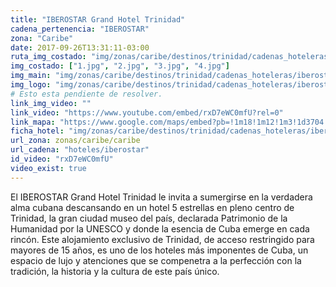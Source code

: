 ```yaml
---
title: "IBEROSTAR Grand Hotel Trinidad"
cadena_pertenencia: "IBEROSTAR"
zona: "Caribe"
date: 2017-09-26T13:31:11-03:00
ruta_img_costado: "img/zonas/caribe/destinos/trinidad/cadenas_hoteleras/iberostar/iberostar_grand_hotel_trinidad/imagenes_hotel/"
img_costado: ["1.jpg", "2.jpg", "3.jpg", "4.jpg"]
img_main: "img/zonas/caribe/destinos/trinidad/cadenas_hoteleras/iberostar/iberostar_grand_hotel_trinidad/iberostar_grand_hotel_trinidad.jpg"
img_logo: "img/zonas/caribe/destinos/trinidad/cadenas_hoteleras/iberostar/iberostar_grand_hotel_trinidad/logo_hotel/logo_iberostar_grand_hotel_trinidad.jpg"
# Esto esta pendiente de resolver.
link_img_video: ""
link_video: "https://www.youtube.com/embed/rxD7eWC0mfU?rel=0"
link_mapa: "https://www.google.com/maps/embed?pb=!1m18!1m12!1m3!1d3704.4679490156664!2d-79.98648228505408!3d21.80084348558535!2m3!1f0!2f0!3f0!3m2!1i1024!2i768!4f13.1!3m3!1m2!1s0x8f2ae45d232a6563%3A0x8c13c784262f8e78!2sIberostar+Gran+Hotel+Trinidad!5e0!3m2!1ses!2scl!4v1509647242304"
ficha_hotel: "img/zonas/caribe/destinos/trinidad/cadenas_hoteleras/iberostar/iberostar_grand_hotel_trinidad/iberostar_grand_hotel_trinidad.pdf"
url_zona: zonas/caribe/caribe
url_cadena: "hoteles/iberostar"
id_video: "rxD7eWC0mfU"
video_exist: true
---
```

El IBEROSTAR Grand Hotel Trinidad le invita a sumergirse en la verdadera alma cubana descansando en un hotel 5 estrellas en pleno centro de Trinidad, la gran ciudad museo del país, declarada Patrimonio de la Humanidad por la UNESCO y donde la esencia de Cuba emerge en cada rincón. Este alojamiento exclusivo de Trinidad, de acceso restringido para mayores de 15 años, es uno de los hoteles más imponentes de Cuba, un espacio de lujo y atenciones que se compenetra a la perfección con la tradición, la historia y la cultura de este país único.
